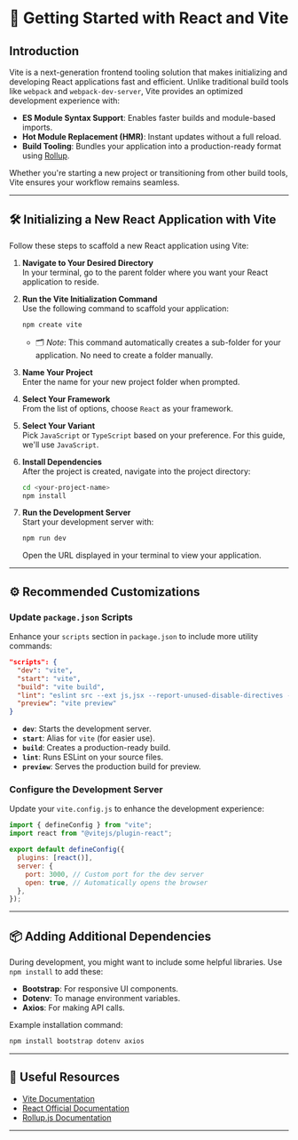 # 🚀 Getting Started with React and Vite

## Introduction

Vite is a next-generation frontend tooling solution that makes initializing and developing React applications fast and efficient. Unlike traditional build tools like `webpack` and `webpack-dev-server`, Vite provides an optimized development experience with:

- **ES Module Syntax Support**: Enables faster builds and module-based imports.
- **Hot Module Replacement (HMR)**: Instant updates without a full reload.
- **Build Tooling**: Bundles your application into a production-ready format using [Rollup](https://rollupjs.org/).

Whether you're starting a new project or transitioning from other build tools, Vite ensures your workflow remains seamless.

---

## 🛠 Initializing a New React Application with Vite

Follow these steps to scaffold a new React application using Vite:

1. **Navigate to Your Desired Directory**  
   In your terminal, go to the parent folder where you want your React application to reside.

2. **Run the Vite Initialization Command**  
   Use the following command to scaffold your application:

   ```bash
   npm create vite
   ```

   - 🗂 _Note_: This command automatically creates a sub-folder for your application. No need to create a folder manually.

3. **Name Your Project**  
   Enter the name for your new project folder when prompted.

4. **Select Your Framework**  
   From the list of options, choose `React` as your framework.

5. **Select Your Variant**  
   Pick `JavaScript` or `TypeScript` based on your preference. For this guide, we'll use `JavaScript`.

6. **Install Dependencies**  
   After the project is created, navigate into the project directory:

   ```bash
   cd <your-project-name>
   npm install
   ```

7. **Run the Development Server**  
   Start your development server with:
   ```bash
   npm run dev
   ```
   Open the URL displayed in your terminal to view your application.

---

## ⚙️ Recommended Customizations

### Update `package.json` Scripts

Enhance your `scripts` section in `package.json` to include more utility commands:

```json
"scripts": {
  "dev": "vite",
  "start": "vite",
  "build": "vite build",
  "lint": "eslint src --ext js,jsx --report-unused-disable-directives --max-warnings 0",
  "preview": "vite preview"
}
```

- **`dev`**: Starts the development server.
- **`start`**: Alias for `vite` (for easier use).
- **`build`**: Creates a production-ready build.
- **`lint`**: Runs ESLint on your source files.
- **`preview`**: Serves the production build for preview.

### Configure the Development Server

Update your `vite.config.js` to enhance the development experience:

```js
import { defineConfig } from "vite";
import react from "@vitejs/plugin-react";

export default defineConfig({
  plugins: [react()],
  server: {
    port: 3000, // Custom port for the dev server
    open: true, // Automatically opens the browser
  },
});
```

---

## 📦 Adding Additional Dependencies

During development, you might want to include some helpful libraries. Use `npm install` to add these:

- **Bootstrap**: For responsive UI components.
- **Dotenv**: To manage environment variables.
- **Axios**: For making API calls.

Example installation command:

```bash
npm install bootstrap dotenv axios
```

---

## 📝 Useful Resources

- [Vite Documentation](https://vitejs.dev/guide/)
- [React Official Documentation](https://reactjs.org/docs/getting-started.html)
- [Rollup.js Documentation](https://rollupjs.org/)

---
